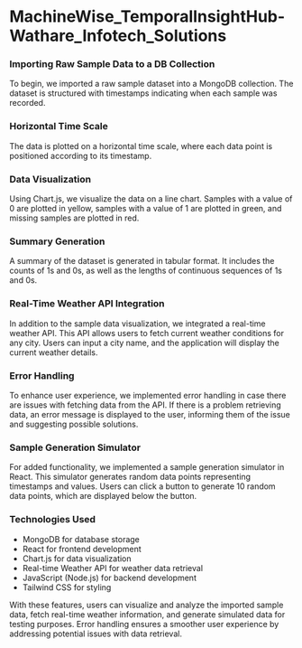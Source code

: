 # MachineWise_TemporalInsightHub-Wathare_Infotech_Solutions

### Importing Raw Sample Data to a DB Collection

To begin, we imported a raw sample dataset into a MongoDB collection. The dataset is structured with timestamps indicating when each sample was recorded.

### Horizontal Time Scale

The data is plotted on a horizontal time scale, where each data point is positioned according to its timestamp.

### Data Visualization

Using Chart.js, we visualize the data on a line chart. Samples with a value of 0 are plotted in yellow, samples with a value of 1 are plotted in green, and missing samples are plotted in red.

### Summary Generation

A summary of the dataset is generated in tabular format. It includes the counts of 1s and 0s, as well as the lengths of continuous sequences of 1s and 0s.

### Real-Time Weather API Integration

In addition to the sample data visualization, we integrated a real-time weather API. This API allows users to fetch current weather conditions for any city. Users can input a city name, and the application will display the current weather details.

### Error Handling

To enhance user experience, we implemented error handling in case there are issues with fetching data from the API. If there is a problem retrieving data, an error message is displayed to the user, informing them of the issue and suggesting possible solutions.

### Sample Generation Simulator

For added functionality, we implemented a sample generation simulator in React. This simulator generates random data points representing timestamps and values. Users can click a button to generate 10 random data points, which are displayed below the button.

### Technologies Used

- MongoDB for database storage
- React for frontend development
- Chart.js for data visualization
- Real-time Weather API for weather data retrieval
- JavaScript (Node.js) for backend development
- Tailwind CSS for styling

With these features, users can visualize and analyze the imported sample data, fetch real-time weather information, and generate simulated data for testing purposes. Error handling ensures a smoother user experience by addressing potential issues with data retrieval.
